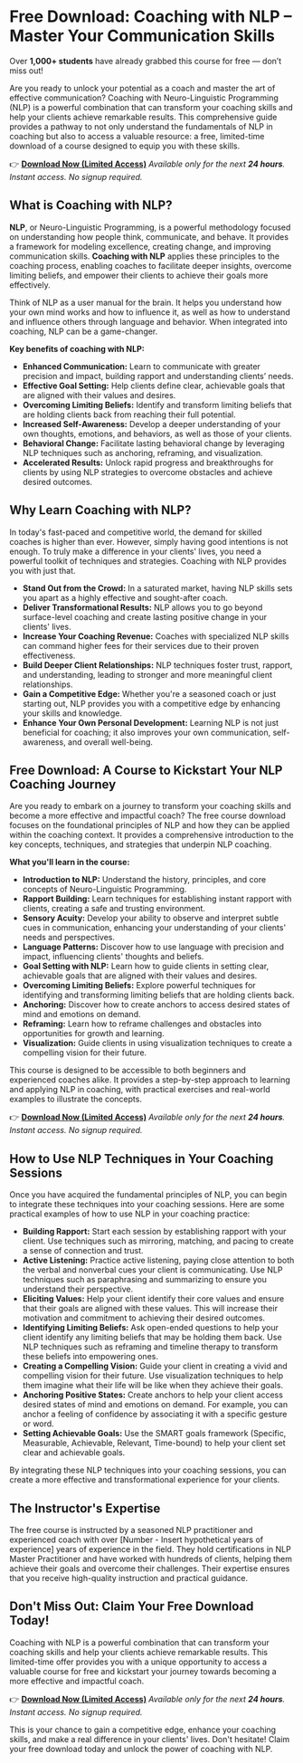 # Free Download: Coaching with NLP – Master Your Communication Skills

Over **1,000+ students** have already grabbed this course for free — don’t miss out!

Are you ready to unlock your potential as a coach and master the art of effective communication? Coaching with Neuro-Linguistic Programming (NLP) is a powerful combination that can transform your coaching skills and help your clients achieve remarkable results. This comprehensive guide provides a pathway to not only understand the fundamentals of NLP in coaching but also to access a valuable resource: a free, limited-time download of a course designed to equip you with these skills.

👉 **[Download Now (Limited Access)](https://udemywork.com/coaching-with-nlp)**
_Available only for the next **24 hours**. Instant access. No signup required._

## What is Coaching with NLP?

**NLP**, or Neuro-Linguistic Programming, is a powerful methodology focused on understanding how people think, communicate, and behave. It provides a framework for modeling excellence, creating change, and improving communication skills. **Coaching with NLP** applies these principles to the coaching process, enabling coaches to facilitate deeper insights, overcome limiting beliefs, and empower their clients to achieve their goals more effectively.

Think of NLP as a user manual for the brain. It helps you understand how your own mind works and how to influence it, as well as how to understand and influence others through language and behavior. When integrated into coaching, NLP can be a game-changer.

**Key benefits of coaching with NLP:**

*   **Enhanced Communication:** Learn to communicate with greater precision and impact, building rapport and understanding clients’ needs.
*   **Effective Goal Setting:** Help clients define clear, achievable goals that are aligned with their values and desires.
*   **Overcoming Limiting Beliefs:** Identify and transform limiting beliefs that are holding clients back from reaching their full potential.
*   **Increased Self-Awareness:** Develop a deeper understanding of your own thoughts, emotions, and behaviors, as well as those of your clients.
*   **Behavioral Change:** Facilitate lasting behavioral change by leveraging NLP techniques such as anchoring, reframing, and visualization.
*   **Accelerated Results:** Unlock rapid progress and breakthroughs for clients by using NLP strategies to overcome obstacles and achieve desired outcomes.

## Why Learn Coaching with NLP?

In today's fast-paced and competitive world, the demand for skilled coaches is higher than ever. However, simply having good intentions is not enough. To truly make a difference in your clients' lives, you need a powerful toolkit of techniques and strategies. Coaching with NLP provides you with just that.

*   **Stand Out from the Crowd:** In a saturated market, having NLP skills sets you apart as a highly effective and sought-after coach.
*   **Deliver Transformational Results:** NLP allows you to go beyond surface-level coaching and create lasting positive change in your clients' lives.
*   **Increase Your Coaching Revenue:** Coaches with specialized NLP skills can command higher fees for their services due to their proven effectiveness.
*   **Build Deeper Client Relationships:** NLP techniques foster trust, rapport, and understanding, leading to stronger and more meaningful client relationships.
*   **Gain a Competitive Edge:** Whether you're a seasoned coach or just starting out, NLP provides you with a competitive edge by enhancing your skills and knowledge.
*   **Enhance Your Own Personal Development:** Learning NLP is not just beneficial for coaching; it also improves your own communication, self-awareness, and overall well-being.

## Free Download: A Course to Kickstart Your NLP Coaching Journey

Are you ready to embark on a journey to transform your coaching skills and become a more effective and impactful coach? The free course download focuses on the foundational principles of NLP and how they can be applied within the coaching context. It provides a comprehensive introduction to the key concepts, techniques, and strategies that underpin NLP coaching.

**What you'll learn in the course:**

*   **Introduction to NLP:** Understand the history, principles, and core concepts of Neuro-Linguistic Programming.
*   **Rapport Building:** Learn techniques for establishing instant rapport with clients, creating a safe and trusting environment.
*   **Sensory Acuity:** Develop your ability to observe and interpret subtle cues in communication, enhancing your understanding of your clients' needs and perspectives.
*   **Language Patterns:** Discover how to use language with precision and impact, influencing clients' thoughts and beliefs.
*   **Goal Setting with NLP:** Learn how to guide clients in setting clear, achievable goals that are aligned with their values and desires.
*   **Overcoming Limiting Beliefs:** Explore powerful techniques for identifying and transforming limiting beliefs that are holding clients back.
*   **Anchoring:** Discover how to create anchors to access desired states of mind and emotions on demand.
*   **Reframing:** Learn how to reframe challenges and obstacles into opportunities for growth and learning.
*   **Visualization:** Guide clients in using visualization techniques to create a compelling vision for their future.

This course is designed to be accessible to both beginners and experienced coaches alike. It provides a step-by-step approach to learning and applying NLP in coaching, with practical exercises and real-world examples to illustrate the concepts.

👉 **[Download Now (Limited Access)](https://udemywork.com/coaching-with-nlp)**
_Available only for the next **24 hours**. Instant access. No signup required._

## How to Use NLP Techniques in Your Coaching Sessions

Once you have acquired the fundamental principles of NLP, you can begin to integrate these techniques into your coaching sessions. Here are some practical examples of how to use NLP in your coaching practice:

*   **Building Rapport:** Start each session by establishing rapport with your client. Use techniques such as mirroring, matching, and pacing to create a sense of connection and trust.
*   **Active Listening:** Practice active listening, paying close attention to both the verbal and nonverbal cues your client is communicating. Use NLP techniques such as paraphrasing and summarizing to ensure you understand their perspective.
*   **Eliciting Values:** Help your client identify their core values and ensure that their goals are aligned with these values. This will increase their motivation and commitment to achieving their desired outcomes.
*   **Identifying Limiting Beliefs:** Ask open-ended questions to help your client identify any limiting beliefs that may be holding them back. Use NLP techniques such as reframing and timeline therapy to transform these beliefs into empowering ones.
*   **Creating a Compelling Vision:** Guide your client in creating a vivid and compelling vision for their future. Use visualization techniques to help them imagine what their life will be like when they achieve their goals.
*   **Anchoring Positive States:** Create anchors to help your client access desired states of mind and emotions on demand. For example, you can anchor a feeling of confidence by associating it with a specific gesture or word.
*   **Setting Achievable Goals:** Use the SMART goals framework (Specific, Measurable, Achievable, Relevant, Time-bound) to help your client set clear and achievable goals.

By integrating these NLP techniques into your coaching sessions, you can create a more effective and transformational experience for your clients.

## The Instructor's Expertise

The free course is instructed by a seasoned NLP practitioner and experienced coach with over [Number - Insert hypothetical years of experience] years of experience in the field. They hold certifications in NLP Master Practitioner and have worked with hundreds of clients, helping them achieve their goals and overcome their challenges. Their expertise ensures that you receive high-quality instruction and practical guidance.

## Don't Miss Out: Claim Your Free Download Today!

Coaching with NLP is a powerful combination that can transform your coaching skills and help your clients achieve remarkable results. This limited-time offer provides you with a unique opportunity to access a valuable course for free and kickstart your journey towards becoming a more effective and impactful coach.

👉 **[Download Now (Limited Access)](https://udemywork.com/coaching-with-nlp)**
_Available only for the next **24 hours**. Instant access. No signup required._

This is your chance to gain a competitive edge, enhance your coaching skills, and make a real difference in your clients' lives. Don't hesitate! Claim your free download today and unlock the power of coaching with NLP.
